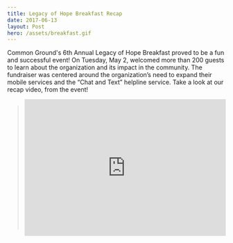 ```yaml
---
title: Legacy of Hope Breakfast Recap 
date: 2017-06-13
layout: Post
hero: /assets/breakfast.gif
---
```


Common Ground's 6th Annual Legacy of Hope Breakfast proved to be a fun and successful event! 
On Tuesday, May 2, welcomed more than 200 guests to learn about the organization and its impact in the community.
The fundraiser was centered around the organization’s need to expand their mobile services and the “Chat and Text” helpline service.
Take a look at our recap video, from the event!
<div style=
    "
    height: auto;
    width: 100%;
    margin: 0 auto;
    display: flex;
    justify-content: center;

"
>
<iframe width="560" height="315" src="https://www.youtube.com/embed/i6K48aWCa4g" frameborder="0" allowfullscreen></iframe>

</div>
